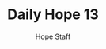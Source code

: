 ---
image: /assets/img/daily-hope-default-artwork.png
title: Daily Hope 13
number: 13
categories:
  - Daily Hope
author: Hope Staff
notes: Daily Hope 13
embed: >-
  EMBED_GOES_HERE
---